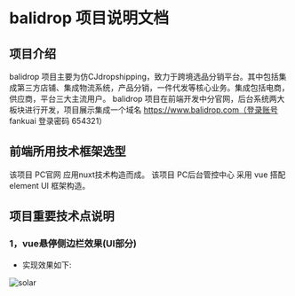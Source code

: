 # balidrop 项目说明文档

## 项目介绍
balidrop 项目主要为仿CJdropshipping，致力于跨境选品分销平台。其中包括集成第三方店铺、集成物流系统，产品分销，一件代发等核心业务。集成包括电商，供应商，平台三大主流用户。
balidrop 项目在前端开发中分官网，后台系统两大板块进行开发，项目展示集成一个域名 https://www.balidrop.com（登录账号 fankuai 登录密码 654321）


## 前端所用技术框架选型
该项目 PC官网         应用nuxt技术构造而成。
该项目 PC后台管控中心 采用 vue 搭配 element UI 框架构造。


## 项目重要技术点说明
### 1，vue悬停侧边栏效果(UI部分)
- 实现效果如下:

![solar](../.vuepress/public/img/swaper.gif)
